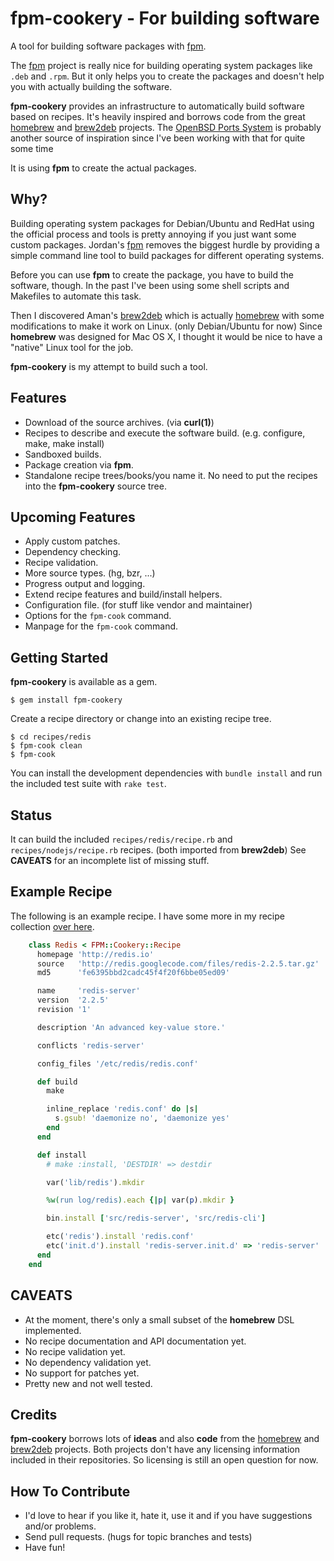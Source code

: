 # fpm-cookery - For building software

A tool for building software packages with
[fpm](https://github.com/jordansissel/fpm).

The [fpm](https://github.com/jordansissel/fpm) project is really nice for
building operating system packages like `.deb` and `.rpm`. But it only helps
you to create the packages and doesn't help you with actually building the
software.

__fpm-cookery__ provides an infrastructure to automatically build software
based on recipes. It's heavily inspired and borrows code from the great
[homebrew](https://github.com/mxcl/homebrew) and
[brew2deb](https://github.com/tmm1/brew2deb) projects.
The [OpenBSD Ports System](http://www.openbsd.org/faq/ports/index.html) is
probably another source of inspiration since I've been working with that for
quite some time

It is using __fpm__ to create the actual packages.

## Why?

Building operating system packages for Debian/Ubuntu and RedHat using the
official process and tools is pretty annoying if you just want some custom
packages. Jordan's [fpm](https://github.com/jordansissel/fpm) removes the
biggest hurdle by providing a simple command line tool to build packages
for different operating systems.

Before you can use __fpm__ to create the package, you have to build the software,
though. In the past I've been using some shell scripts and Makefiles to
automate this task.

Then I discovered Aman's [brew2deb](https://github.com/tmm1/brew2deb) which is
actually [homebrew](https://github.com/mxcl/homebrew) with some modifications
to make it work on Linux. (only Debian/Ubuntu for now) Since __homebrew__ was
designed for Mac OS X, I thought it would be nice to have a "native" Linux
tool for the job.

__fpm-cookery__ is my attempt to build such a tool.

## Features

* Download of the source archives. (via __curl(1)__)
* Recipes to describe and execute the software build.
  (e.g. configure, make, make install)
* Sandboxed builds.
* Package creation via __fpm__.
* Standalone recipe trees/books/you name it. No need to put the recipes into
  the __fpm-cookery__ source tree.

## Upcoming Features

* Apply custom patches.
* Dependency checking.
* Recipe validation.
* More source types. (hg, bzr, ...)
* Progress output and logging.
* Extend recipe features and build/install helpers.
* Configuration file. (for stuff like vendor and maintainer)
* Options for the `fpm-cook` command.
* Manpage for the `fpm-cook` command.

## Getting Started

__fpm-cookery__ is available as a gem.

	$ gem install fpm-cookery

Create a recipe directory or change into an existing recipe tree.

    $ cd recipes/redis
    $ fpm-cook clean
    $ fpm-cook

You can install the development dependencies with `bundle install` and run
the included test suite with `rake test`.

## Status

It can build the included `recipes/redis/recipe.rb` and
`recipes/nodejs/recipe.rb` recipes. (both imported from __brew2deb__)
See __CAVEATS__ for an incomplete list of missing stuff.

## Example Recipe

The following is an example recipe. I have some more in my recipe collection
[over here](https://github.com/bernd/fpm-recipes).

```ruby
    class Redis < FPM::Cookery::Recipe
      homepage 'http://redis.io'
      source   'http://redis.googlecode.com/files/redis-2.2.5.tar.gz'
      md5      'fe6395bbd2cadc45f4f20f6bbe05ed09'

      name     'redis-server'
      version  '2.2.5'
      revision '1'

      description 'An advanced key-value store.'

      conflicts 'redis-server'

      config_files '/etc/redis/redis.conf'

      def build
        make

        inline_replace 'redis.conf' do |s|
          s.gsub! 'daemonize no', 'daemonize yes'
        end
      end

      def install
        # make :install, 'DESTDIR' => destdir

        var('lib/redis').mkdir

        %w(run log/redis).each {|p| var(p).mkdir }

        bin.install ['src/redis-server', 'src/redis-cli']

        etc('redis').install 'redis.conf'
        etc('init.d').install 'redis-server.init.d' => 'redis-server'
      end
    end
```

## CAVEATS

* At the moment, there's only a small subset of the __homebrew__ DSL implemented.
* No recipe documentation and API documentation yet.
* No recipe validation yet.
* No dependency validation yet.
* No support for patches yet.
* Pretty new and not well tested.

## Credits

__fpm-cookery__ borrows lots of __ideas__ and also __code__ from the
[homebrew](https://github.com/mxcl/homebrew) and
[brew2deb](https://github.com/tmm1/brew2deb) projects. Both projects don't
have any licensing information included in their repositories. So licensing
is still an open question for now.

## How To Contribute

* I'd love to hear if you like it, hate it, use it and if you have suggestions
  and/or problems.
* Send pull requests. (hugs for topic branches and tests)
* Have fun!
